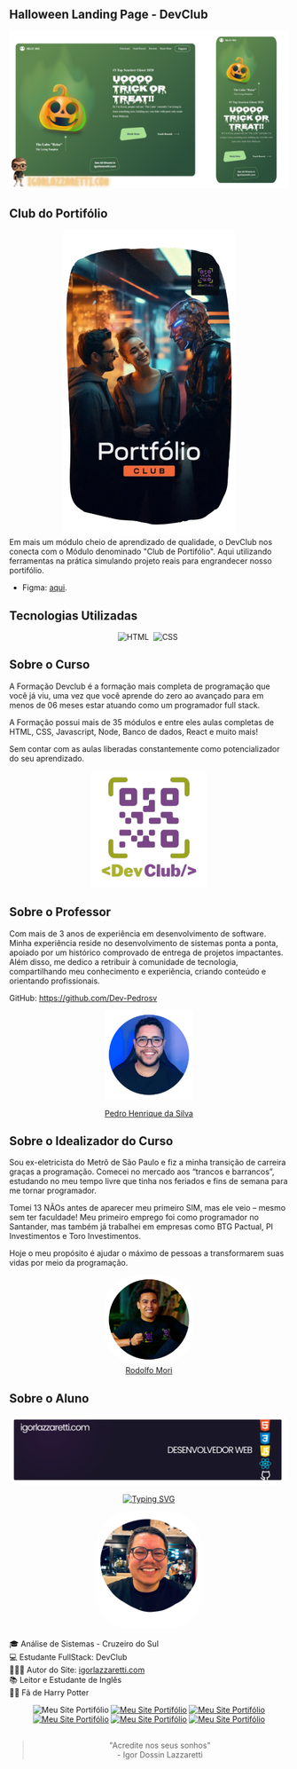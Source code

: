 ## Halloween Landing Page - DevClub

<div align="center">
   <img width="810" src="./assets/readme/main-img.png">

</div>

## Club do Portifólio

<div align="center">
   <img width="310" src="./assets/readme/ClubdoPLogo.png">
</div>
Em mais um módulo cheio de aprendizado de qualidade, o DevClub nos conecta com o Módulo denominado "Club de Portifólio". Aqui utilizando ferramentas na prática simulando projeto reais para engrandecer nosso portifólio.

- Figma: <a href="https://www.figma.com/file/bjFYpO0VU0Y8l2bWALFCvt/Burger-shop?type=design&node-id=0-1&mode=design"> aqui</a>. 



## Tecnologias Utilizadas
<div align="center">
  <img src="https://cdn.jsdelivr.net/gh/devicons/devicon@latest/icons/html5/html5-original.svg" title="HTML" alt="HTML" width="70" height="65"/>&nbsp;
  <img src="https://cdn.jsdelivr.net/gh/devicons/devicon@latest/icons/css3/css3-original.svg" title="CSS" alt="CSS" width="70" height="65"/>&nbsp;

</div>

## Sobre o Curso

A Formação Devclub é a formação mais completa de programação que você já viu, uma vez que você aprende do zero ao avançado para em menos de 06 meses estar atuando como um programador full stack.

A Formação possui mais de 35 módulos e entre eles aulas completas de HTML, CSS, Javascript, Node, Banco de dados, React e muito mais!

Sem contar com as aulas liberadas constantemente como potencializador do seu aprendizado.

<div align="center">

<img  width="210" src="./assets/readme/devclubico.png"> </div>

## Sobre o Professor

Com mais de 3 anos de experiência em desenvolvimento de software. Minha experiência reside no desenvolvimento de sistemas ponta a ponta, apoiado por um histórico comprovado de entrega de projetos impactantes. Além disso, me dedico a retribuir à comunidade de tecnologia, compartilhando meu conhecimento e experiência, criando conteúdo e orientando profissionais.

GitHub: https://github.com/Dev-Pedrosv



<div align="center">
<img src="./assets/readme/phenrique.png" width="160"><a href="https://www.linkedin.com/in/pedroh-dev/" target="_blank"> <p> Pedro Henrique da Silva </p> </a>
</div>

## Sobre o Idealizador do Curso

Sou ex-eletricista do Metrô de São Paulo e fiz a minha transição de carreira graças a programação. Comecei no mercado aos “trancos e barrancos”, estudando no meu tempo livre que tinha nos feriados e fins de semana para me tornar programador.

Tomei 13 NÃOs antes de aparecer meu primeiro SIM, mas ele veio – mesmo sem ter faculdade! Meu primeiro emprego foi como programador no Santander, mas também já trabalhei em empresas como BTG Pactual, PI Investimentos e Toro Investimentos.

Hoje o meu propósito é ajudar o máximo de pessoas a transformarem suas vidas por meio da programação.


<div align="center">
<img src="./assets/readme/rodolfomoriM.png" width="160" style="border-radius:60px"><br><a href="https://www.linkedin.com/in/agustinhopneto/" target="_blank">Rodolfo Mori</a>
</div>


## Sobre o Aluno
<div align="center">

<img src="./assets/readme/Banner-Github-M.png"  style="border-radius:20px">

[![Typing SVG](https://readme-typing-svg.herokuapp.com?font=IBM+Plex+Mono&weight=600&size=30&duration=3000&pause=700&color=ED51F7&center=true&vCenter=true&random=false&width=490&height=55&lines=Ol%C3%A1!+%F0%9F%99%8B%E2%80%8D%E2%99%82%EF%B8%8F+Meu+nome+%C3%A9+Igor;Hello!+%F0%9F%91%8B+My+name+is+Igor)](https://git.io/typing-svg)

<img src="./assets/readme/igor.png" width="190" style="border-radius:60px">

</div>

🎓 Análise de Sistemas - Cruzeiro do Sul <br>
💻 Estudante FullStack: DevClub <br>
👩🏻‍💻 Autor do Site: <a href="https://igorlazzaretti.com/">igorlazzaretti.com</a> <br>
📚 Leitor e Estudante de Inglês <br> 
🧙‍♂️ Fã de Harry Potter  <br> 

<div align="center" >
<img src="https://img.shields.io/badge/website-000000?style=for-the-badge&logo=About.me&logoColor=white" title="Meu Site Portifólio" alt="Meu Site Portifólio" width="110" height="27"/>
<a href="https://www.linkedin.com/in/igorlazzaretti/"><img src="https://img.shields.io/badge/LinkedIn-0077B5?style=for-the-badge&logo=linkedin&logoColor=white" title="Meu Site Portifólio" alt="Meu Site Portifólio" width="110" height="26"/></a>
<a href="https://www.instagram.com/dev.igorlzzrtt/"><img src="https://img.shields.io/badge/Instagram-E4405F?style=for-the-badge&logo=instagram&logoColor=white" title="Meu Site Portifólio" alt="Meu Site Portifólio" width="110" height="25"/></a>
<a href="https://api.whatsapp.com/send/?phone=5554999489840&text&type=phone_number&app_absent=0"><img src="https://img.shields.io/badge/WhatsApp-25D366?style=for-the-badge&logo=whatsapp&logoColor=white" title="Meu Site Portifólio" alt="Meu Site Portifólio" width="110" height="26"/></a>
<a href="https://www.youtube.com/@idLazzaretti/streams"><img src="https://img.shields.io/badge/YouTube-FF0000?style=for-the-badge&logo=youtube&logoColor=white" title="Meu Site Portifólio" alt="Meu Site Portifólio" width="110" height="26"/></a>
<a href="https://linktr.ee/dev.igorlzzrtt"><img src="https://img.shields.io/badge/linktree-39E09B?style=for-the-badge&logo=linktree&logoColor=white" title="Meu Site Portifólio" alt="Meu Site Portifólio" width="110" height="26"/></a>

</div>


##
<div align="center">

> "Acredite nos seus sonhos" <br> - Igor Dossin Lazzaretti

</div>


<!-- ICONES

https://devicon.dev/


Tecnologias
  <img src="https://cdn.jsdelivr.net/gh/devicons/devicon@latest/icons/html5/html5-original.svg" title="HTML" alt="HTML" width="70" height="65"/>&nbsp;

  <img src="https://cdn.jsdelivr.net/gh/devicons/devicon@latest/icons/css3/css3-original.svg" title="CSS" alt="CSS" width="70" height="65"/>&nbsp;

  <img src="https://cdn.jsdelivr.net/gh/devicons/devicon@latest/icons/nodejs/nodejs-original-wordmark.svg" title="Node.JS" alt="Node.JS" width="70" height="65"/>&nbsp;
  
  <img src="https://cdn.jsdelivr.net/gh/devicons/devicon@latest/icons/express/express-original.svg" title="Express.JS" alt="Express.JS" width="70" height="65"/>&nbsp;
  
  <img src="https://cdn.jsdelivr.net/gh/devicons/devicon@latest/icons/postgresql/postgresql-original-wordmark.svg" title="PostgreSQL" alt="PostgreSQL" width="70" height="65"/>&nbsp;
  
  <img src="https://cdn.jsdelivr.net/gh/devicons/devicon@latest/icons/mongodb/mongodb-original-wordmark.svg" title="MongoDB" alt="MongoDB" width="70" height="65"/>&nbsp;
  
  <img src="https://cdn.jsdelivr.net/gh/devicons/devicon@latest/icons/docker/docker-original-wordmark.svg" title="Docker" alt="Docker" width="70" height="65"/>&nbsp;
  
  <img src="https://cdn.jsdelivr.net/gh/devicons/devicon@latest/icons/sequelize/sequelize-original.svg" title="Sequelize" alt="Sequelize" width="70" height="65"/>&nbsp;
  
  <img src="https://jwt.io/img/pic_logo.svg" title="JWToken" alt="JWToken" width="70" height="65"/>&nbsp;  
  
  <img src="https://cdn.jsdelivr.net/gh/devicons/devicon@latest/icons/eslint/eslint-original.svg" title="Eslint" alt="Eslint" width="70" height="65"/>&nbsp;
  
  <img src="https://avatars.githubusercontent.com/u/25822731?s=200&v=4" title="Prettier" alt="Prettier" width="70" height="65"/>&nbsp;

  <img src="https://avatars.githubusercontent.com/u/20658825?s=200&v=4" title="Styled-Componets" alt="Styled-Componets" width="70" height="65"/>&nbsp;
 -->